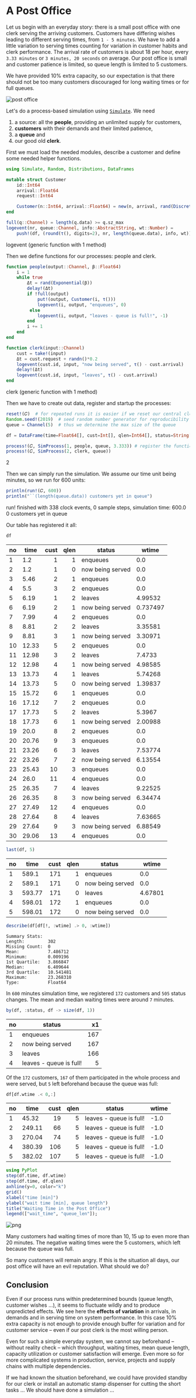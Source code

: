 # A Post Office

Let us begin with an everyday story: there is a small post office with one clerk serving the arriving customers. Customers have differing wishes leading to different serving times, from `1 - 5 minutes`. We have to add a little variation to serving times counting for variation in customer habits and clerk performance. The arrival rate of customers is about 18 per hour, every `3.33 minutes` or `3 minutes, 20 seconds` on average. Our post office is small and customer patience is limited, so queue length is limited to 5 customers.

We have provided 10% extra capacity, so our expectation is that there should not be too many customers discouraged for long waiting times or for full queues.

![post office](PostOffice.png)

Let's do a process-based simulation using [`Simulate`](https://github.com/pbayer/Simulate.jl). We need

1. a source: all the **people**, providing an unlimited supply for customers,
2. **customers** with their demands and their limited patience,
3. a **queue** and
4. our good old **clerk**.

First we must load the needed modules, describe a customer and define some needed helper functions.


```julia
using Simulate, Random, Distributions, DataFrames

mutable struct Customer
    id::Int64
    arrival::Float64
    request::Int64

    Customer(n::Int64, arrival::Float64) = new(n, arrival, rand(DiscreteUniform(1, 5)))
end

full(q::Channel) = length(q.data) >= q.sz_max
logevent(nr, queue::Channel, info::AbstractString, wt::Number) =
    push!(df, (round(τ(), digits=2), nr, length(queue.data), info, wt))
```
logevent (generic function with 1 method)



Then we define functions for our processes: people and clerk.


```julia
function people(output::Channel, β::Float64)
    i = 1
    while true
        Δt = rand(Exponential(β))
        delay!(Δt)
        if !full(output)
            put!(output, Customer(i, τ()))
            logevent(i, output, "enqueues", 0)
         else
            logevent(i, output, "leaves - queue is full!", -1)
        end
        i += 1
    end
end

function clerk(input::Channel)
    cust = take!(input)
    Δt = cust.request + randn()*0.2
    logevent(cust.id, input, "now being served", τ() - cust.arrival)
    delay!(Δt)
    logevent(cust.id, input, "leaves", τ() - cust.arrival)
end
```
clerk (generic function with 1 method)



Then we have to create out data, register and startup the processes:


```julia
reset!(𝐶)  # for repeated runs it is easier if we reset our central clock here
Random.seed!(2019)  # seed random number generator for reproducibility
queue = Channel(5)  # thus we determine the max size of the queue

df = DataFrame(time=Float64[], cust=Int[], qlen=Int64[], status=String[], wtime=Float64[])

process!(𝐶, SimProcess(1, people, queue, 3.333)) # register the functions as processes
process!(𝐶, SimProcess(2, clerk, queue))
```
2



Then we can simply run the simulation. We assume our time unit being minutes, so we run for 600 units:


```julia
println(run!(𝐶, 600))
println("``(length(queue.data)) customers yet in queue")
```
run! finished with 338 clock events, 0 sample steps, simulation time: 600.0\
0 customers yet in queue

Our table has registered it all:

```julia
df
```

| no  | time | cust | qlen | status | wtime |
|---|-----|---:|---:|----------|-----|
| 1 | 1.2 | 1 | 1 | enqueues | 0.0 |
| 2 | 1.2 | 1 | 0 | now being served | 0.0 |
| 3 | 5.46 | 2 | 1 | enqueues | 0.0 |
| 4 | 5.5 | 3 | 2 | enqueues | 0.0 |
| 5 | 6.19 | 1 | 2 | leaves | 4.99532 |
| 6 | 6.19 | 2 | 1 | now being served | 0.737497 |
| 7 | 7.99 | 4 | 2 | enqueues | 0.0 |
| 8 | 8.81 | 2 | 2 | leaves | 3.35581 |
| 9 | 8.81 | 3 | 1 | now being served | 3.30971 |
| 10 | 12.33 | 5 | 2 | enqueues | 0.0 |
| 11 | 12.98 | 3 | 2 | leaves | 7.4733 |
| 12 | 12.98 | 4 | 1 | now being served | 4.98585 |
| 13 | 13.73 | 4 | 1 | leaves | 5.74268 |
| 14 | 13.73 | 5 | 0 | now being served | 1.39837 |
| 15 | 15.72 | 6 | 1 | enqueues | 0.0 |
| 16 | 17.12 | 7 | 2 | enqueues | 0.0 |
| 17 | 17.73 | 5 | 2 | leaves | 5.3967 |
| 18 | 17.73 | 6 | 1 | now being served | 2.00988 |
| 19 | 20.0 | 8 | 2 | enqueues | 0.0 |
| 20 | 20.76 | 9 | 3 | enqueues | 0.0 |
| 21 | 23.26 | 6 | 3 | leaves | 7.53774 |
| 22 | 23.26 | 7 | 2 | now being served | 6.13554 |
| 23 | 25.43 | 10 | 3 | enqueues | 0.0 |
| 24 | 26.0 | 11 | 4 | enqueues | 0.0 |
| 25 | 26.35 | 7 | 4 | leaves | 9.22525 |
| 26 | 26.35 | 8 | 3 | now being served | 6.34474 |
| 27 | 27.49 | 12 | 4 | enqueues | 0.0 |
| 28 | 27.64 | 8 | 4 | leaves | 7.63665 |
| 29 | 27.64 | 9 | 3 | now being served | 6.88549 |
| 30 | 29.06 | 13 | 4 | enqueues | 0.0 |


```julia
last(df, 5)
```

| no | time    | cust  | qlen  | status           | wtime   |
|----|---------|------:|------:| -----------------|---------|
| 1  | 589.1   | 171   | 1     | enqueues         | 0.0     |
| 2  | 589.1   | 171   | 0     | now being served | 0.0     |
| 3  | 593.77  | 171   | 0     | leaves           | 4.67801 |
| 4  | 598.01  | 172   | 1     | enqueues         | 0.0     |
| 5  | 598.01  | 172   | 0     | now being served | 0.0     |

```julia
describe(df[df[!, :wtime] .> 0, :wtime])
```

    Summary Stats:
    Length:         302
    Missing Count:  0
    Mean:           7.486712
    Minimum:        0.009196
    1st Quartile:   3.866847
    Median:         6.409644
    3rd Quartile:   10.541481
    Maximum:        23.268310
    Type:           Float64


In ``600`` minutes simulation time, we registered ``172`` customers and ``505`` status changes. The mean and median waiting times were around ``7`` minutes.


```julia
by(df, :status, df -> size(df, 1))
```
| no | status | x1 |
|---|-----|---:|
|1 | enqueues | 167 |
|2 | now being served | 167 |
|3 | leaves | 166 |
|4 | leaves - queue is full! | 5 |

Of the ``172`` customers, ``167`` of them participated in the whole process and were served, but ``5`` left beforehand because the queue was full:

```julia
df[df.wtime .< 0,:]
```
| no | time | cust | qlen | status | wtime |
|---|-----|---:|---:|----------|-----|
|1 | 45.32 | 19 | 5 | leaves - queue is full! | -1.0 |
|2 | 249.11 | 66 | 5 | leaves - queue is full! | -1.0 |
|3 | 270.04 | 74 | 5 | leaves - queue is full! | -1.0 |
|4 | 380.39 | 106 | 5 | leaves - queue is full! | -1.0 |
|5 | 382.02 | 107 | 5 | leaves - queue is full! | -1.0 |




```julia
using PyPlot
step(df.time, df.wtime)
step(df.time, df.qlen)
axhline(y=0, color="k")
grid()
xlabel("time [min]")
ylabel("wait time [min], queue length")
title("Waiting Time in the Post Office")
legend(["wait_time", "queue_len"]);
```


![png](output_17_0.png)


Many customers had waiting times of more than 10, 15 up to even more than 20 minutes. The negative waiting times were the 5 customers, which left because the queue was full.

So many customers will remain angry. If this is the situation all days, our post office will have an evil reputation. What should we do?

## Conclusion

Even if our process runs within predetermined bounds (queue length, customer wishes …), it seems to fluctuate wildly and to produce unpredicted effects. We see here the **effects of variation** in arrivals, in demands and in serving time on system performance. In this case 10% extra capacity is not enough to provide enough buffer for variation and for customer service – even if our post clerk is the most willing person.

Even for such a simple everyday system, we cannot say beforehand – without reality check – which throughput, waiting times, mean queue length, capacity utilization or customer satisfaction will emerge. Even more so for more complicated systems in production, service, projects and supply chains with multiple dependencies.

If we had known the situation beforehand, we could have provided standby for our clerk or install an automatic stamp dispenser for cutting the short tasks … We should have done a simulation …
